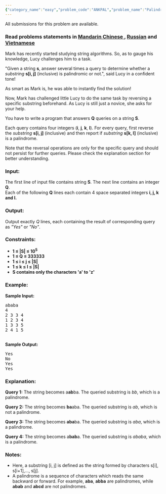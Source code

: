 ```yaml
---
{"category_name":"easy","problem_code":"ANKPAL","problem_name":"Palindromic Queries","languages_supported":{"0":"ADA","1":"ASM","2":"BASH","3":"BF","4":"C","5":"C99 strict","6":"CAML","7":"CLOJ","8":"CLPS","9":"CPP 4.3.2","10":"CPP 4.9.2","11":"CPP14","12":"CS2","13":"D","14":"ERL","15":"FORT","16":"FS","17":"GO","18":"HASK","19":"ICK","20":"ICON","21":"JAVA","22":"JS","23":"LISP clisp","24":"LISP sbcl","25":"LUA","26":"NEM","27":"NICE","28":"NODEJS","29":"PAS fpc","30":"PAS gpc","31":"PERL","32":"PERL6","33":"PHP","34":"PIKE","35":"PRLG","36":"PYPY","37":"PYTH","38":"PYTH 3.4","39":"RUBY","40":"SCALA","41":"SCM chicken","42":"SCM guile","43":"SCM qobi","44":"ST","45":"TCL","46":"TEXT","47":"WSPC"},"max_timelimit":0.5,"source_sizelimit":50000,"problem_author":"code_master01","problem_tester":null,"date_added":"6-06-2015","tags":{"0":"code_master01","1":"snck15el"},"editorial_url":"http://discuss.codechef.com/problems/ANKPAL","time":{"view_start_date":1434135600,"submit_start_date":1434135600,"visible_start_date":1434135600,"end_date":1735669800},"layout":"problem"}
---
```

<span class="solution-visible-txt">All submissions for this problem are available.</span><h3> Read problems statements in <a target="_blank" href="http://www.codechef.com/download/translated/SNCK15EL/mandarin/ANKPAL.pdf">Mandarin Chinese </a> , <a target="_blank" href="http://www.codechef.com/download/translated/SNCK15EL/russian/ANKPAL.pdf">Russian</a> and <a target="_blank" href="http://www.codechef.com/download/translated/SNCK15EL/vietnamese/ANKPAL.pdf">Vietnamese</a></h3>



<p>Mark has recently started studying string algorithms. So, as to gauge his knowledge, Lucy challenges him to a task.</p>
<p>"Given a string <strong>s</strong>, answer several times a query to determine whether a <em>substring</em> <strong>s[i, j]</strong> (inclusive) is palindromic or not.", said Lucy in a confident tone!</p>
<p>As smart as Mark is, he was able to instantly find the solution!</p>
<p>Now, Mark has challenged little Lucy to do the same task by reversing a specific substring beforehand. As Lucy is still just a novice, she asks for your help.</p>
<p>You have to write a program that answers <strong>Q</strong> queries on a string <strong>S</strong>.</p>
<p>Each query contains four integers (<strong>i</strong>, <strong>j</strong>, <strong>k</strong>, <strong>l</strong>).
For every query, first reverse the <em>substring</em> <strong>s[i, j]</strong> (inclusive) and then report if <em>substring</em> <strong>s[k, l]</strong> (inclusive) is a palindrome.</p>
<p>Note that the reversal operations are only for the specific query and should not persist for further queries. Please check the explanation section for better understanding.</p>
<h3>Input:</h3>
<p>The first line of input file contains string <strong>S</strong>. The next line contains an integer <strong>Q</strong>.<br />
Each of the following <strong>Q</strong> lines each contain 4 space separated integers <strong>i, j, k and l.</strong></p>
<h3>Output:</h3>
<p>Output exactly <em>Q</em> lines, each containing the result of corresponding query as <em>"Yes"</em> or <em>"No"</em>.</p>
<h3>Constraints:</h3>
<strong>
<ul>
<li>1 ≤ |S| ≤ 10<sup>5</sup>  
</li>
<li>1 ≤ Q ≤ 333333
</li>
<li>1 ≤ i ≤ j ≤ |S|  
</li>
<li>1 ≤ k ≤ l ≤ |S|</li>
<li>S contains only the characters 'a' to 'z'</li>
</ul>
</strong>
<h3>Example:</h3>
<p><strong>Sample Input:</strong></p>
<pre>
ababa
4
2 3 3 4
1 2 3 4
1 3 3 5
2 4 1 5

</pre>
<p><strong>Sample Output:</strong></p>
<pre>
Yes
No
Yes
Yes
</pre>
<h3>Explanation:</h3>
<p><strong>Query 1:</strong>
The string becomes a<strong>ab</strong>ba. The queried substring  is <em>bb</em>, which is a palindrome.</p>
<p><strong>Query 2:</strong>
The string becomes <strong>ba</strong>aba. The queried substring is <em>ab</em>, which is not a palindrome.</p>
<p><strong>Query 3:</strong>
The string becomes <strong>aba</strong>ba. The queried substring is <em>aba</em>, which is a palindrome.</p>
<p><strong>Query 4:</strong>
The string becomes a<strong>bab</strong>a. The queried substring is <em>ababa</em>, which is a palindrome.</p>
<h3>Notes:</h3>
<ul>
<li>Here, a substring [i, j] is defined as the string formed by characters s[i], s[i+1],..., s[j].</li>
<li>A palindrome is a sequence of characters which reads the same backward or forward. For example, <strong>aba</strong>, <strong>abba</strong> are palindromes, while <strong>abab</strong> and <strong>abcd</strong> are not palindromes.</li>
</ul>